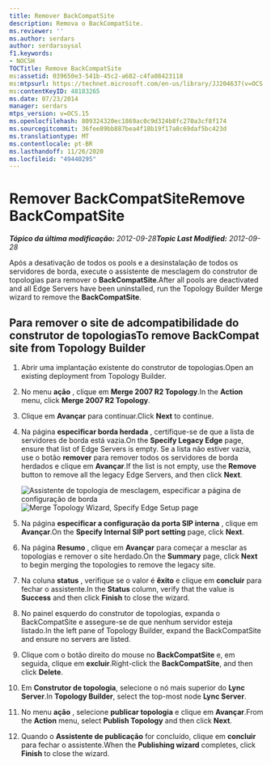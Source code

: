 ```yaml
---
title: Remover BackCompatSite
description: Remova o BackCompatSite.
ms.reviewer: ''
ms.author: serdars
author: serdarsoysal
f1.keywords:
- NOCSH
TOCTitle: Remove BackCompatSite
ms:assetid: 039650e3-541b-45c2-a682-c4fa08423118
ms:mtpsurl: https://technet.microsoft.com/en-us/library/JJ204637(v=OCS.15)
ms:contentKeyID: 48183265
ms.date: 07/23/2014
manager: serdars
mtps_version: v=OCS.15
ms.openlocfilehash: 809324320ec1869ac0c9d324b8fc270a3cf8f174
ms.sourcegitcommit: 36fee89bb887bea4f18b19f17a8c69daf5bc423d
ms.translationtype: MT
ms.contentlocale: pt-BR
ms.lasthandoff: 11/26/2020
ms.locfileid: "49440295"
---
```

# <a name="remove-backcompatsite"></a><span data-ttu-id="13a52-103">Remover BackCompatSite</span><span class="sxs-lookup"><span data-stu-id="13a52-103">Remove BackCompatSite</span></span>

<div data-xmlns="http://www.w3.org/1999/xhtml">

<div class="topic" data-xmlns="http://www.w3.org/1999/xhtml" data-msxsl="urn:schemas-microsoft-com:xslt" data-cs="https://msdn.microsoft.com/">

<div data-asp="https://msdn2.microsoft.com/asp">



</div>

<div id="mainSection">

<div id="mainBody"><span data-ttu-id="13a52-104">

<span> </span></span><span class="sxs-lookup"><span data-stu-id="13a52-104">

<span> </span></span></span>

<span data-ttu-id="13a52-105">_**Tópico da última modificação:** 2012-09-28_</span><span class="sxs-lookup"><span data-stu-id="13a52-105">_**Topic Last Modified:** 2012-09-28_</span></span>

<span data-ttu-id="13a52-106">Após a desativação de todos os pools e a desinstalação de todos os servidores de borda, execute o assistente de mesclagem do construtor de topologias para remover o **BackCompatSite**.</span><span class="sxs-lookup"><span data-stu-id="13a52-106">After all pools are deactivated and all Edge Servers have been uninstalled, run the Topology Builder Merge wizard to remove the **BackCompatSite**.</span></span>

<div>

## <a name="to-remove-backcompat-site-from-topology-builder"></a><span data-ttu-id="13a52-107">Para remover o site de adcompatibilidade do construtor de topologias</span><span class="sxs-lookup"><span data-stu-id="13a52-107">To remove BackCompat site from Topology Builder</span></span>

1.  <span data-ttu-id="13a52-108">Abrir uma implantação existente do construtor de topologias.</span><span class="sxs-lookup"><span data-stu-id="13a52-108">Open an existing deployment from Topology Builder.</span></span>

2.  <span data-ttu-id="13a52-109">No menu **ação** , clique em **Merge 2007 R2 Topology**.</span><span class="sxs-lookup"><span data-stu-id="13a52-109">In the **Action** menu, click **Merge 2007 R2 Topology**.</span></span>

3.  <span data-ttu-id="13a52-110">Clique em **Avançar** para continuar.</span><span class="sxs-lookup"><span data-stu-id="13a52-110">Click **Next** to continue.</span></span>

4.  <span data-ttu-id="13a52-111">Na página **especificar borda herdada** , certifique-se de que a lista de servidores de borda está vazia.</span><span class="sxs-lookup"><span data-stu-id="13a52-111">On the **Specify Legacy Edge** page, ensure that list of Edge Servers is empty.</span></span> <span data-ttu-id="13a52-112">Se a lista não estiver vazia, use o botão **remover** para remover todos os servidores de borda herdados e clique em **Avançar**.</span><span class="sxs-lookup"><span data-stu-id="13a52-112">If the list is not empty, use the **Remove** button to remove all the legacy Edge Servers, and then click **Next**.</span></span>
    
    <span data-ttu-id="13a52-113">![Assistente de topologia de mesclagem, especificar a página de configuração de borda](images/JJ204637.fb35a59a-711e-4259-b177-7311df1fed3c(OCS.15).jpg "Assistente de topologia de mesclagem, especificar a página de configuração de borda")</span><span class="sxs-lookup"><span data-stu-id="13a52-113">![Merge Topology Wizard, Specify Edge Setup page](images/JJ204637.fb35a59a-711e-4259-b177-7311df1fed3c(OCS.15).jpg "Merge Topology Wizard, Specify Edge Setup page")</span></span>  

5.  <span data-ttu-id="13a52-114">Na página **especificar a configuração da porta SIP interna** , clique em **Avançar**.</span><span class="sxs-lookup"><span data-stu-id="13a52-114">On the **Specify Internal SIP port setting** page, click **Next**.</span></span>

6.  <span data-ttu-id="13a52-115">Na página **Resumo** , clique em **Avançar** para começar a mesclar as topologias e remover o site herdado.</span><span class="sxs-lookup"><span data-stu-id="13a52-115">On the **Summary** page, click **Next** to begin merging the topologies to remove the legacy site.</span></span>

7.  <span data-ttu-id="13a52-116">Na coluna **status** , verifique se o valor é **êxito** e clique em **concluir** para fechar o assistente.</span><span class="sxs-lookup"><span data-stu-id="13a52-116">In the **Status** column, verify that the value is **Success** and then click **Finish** to close the wizard.</span></span>

8.  <span data-ttu-id="13a52-117">No painel esquerdo do construtor de topologias, expanda o BackCompatSite e assegure-se de que nenhum servidor esteja listado.</span><span class="sxs-lookup"><span data-stu-id="13a52-117">In the left pane of Topology Builder, expand the BackCompatSite and ensure no servers are listed.</span></span>

9.  <span data-ttu-id="13a52-118">Clique com o botão direito do mouse no **BackCompatSite** e, em seguida, clique em **excluir**.</span><span class="sxs-lookup"><span data-stu-id="13a52-118">Right-click the **BackCompatSite**, and then click **Delete**.</span></span>

10. <span data-ttu-id="13a52-119">Em **Construtor de topologia**, selecione o nó mais superior do **Lync Server**.</span><span class="sxs-lookup"><span data-stu-id="13a52-119">In **Topology Builder**, select the top-most node **Lync Server**.</span></span>

11. <span data-ttu-id="13a52-120">No menu **ação** , selecione **publicar topologia** e clique em **Avançar**.</span><span class="sxs-lookup"><span data-stu-id="13a52-120">From the **Action** menu, select **Publish Topology** and then click **Next**.</span></span>

12. <span data-ttu-id="13a52-121">Quando o **Assistente de publicação** for concluído, clique em **concluir** para fechar o assistente.</span><span class="sxs-lookup"><span data-stu-id="13a52-121">When the **Publishing wizard** completes, click **Finish** to close the wizard.</span></span>

<span data-ttu-id="13a52-122"></div>

</div>

<span> </span>

</div>

</div>

</span><span class="sxs-lookup"><span data-stu-id="13a52-122"></div>

</div>

<span> </span>

</div>

</div>

</span></span></div>

